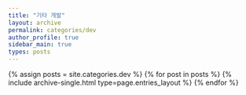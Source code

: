 ```yaml
---
title: "기타 개발"
layout: archive
permalink: categories/dev
author_profile: true
sidebar_main: true
types: posts
---
```



{% assign posts = site.categories.dev %}
{% for post in posts %} {% include archive-single.html type=page.entries_layout %} {% endfor %}